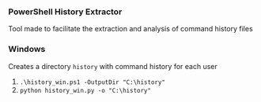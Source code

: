 ### PowerShell History Extractor
Tool made to facilitate the extraction and analysis of command history files

### Windows
Creates a directory `history` with command history for each user

1. `.\history_win.ps1 -OutputDir "C:\history"`
2. `python history_win.py -o "C:\history"`
